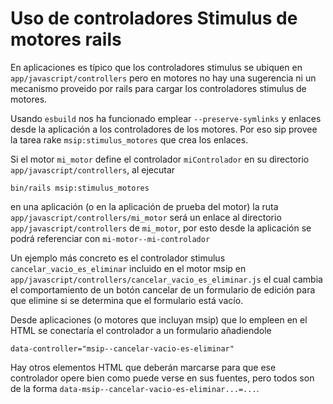 # Uso de controladores Stimulus de motores rails

En aplicaciones es típico que los controladores stimulus se ubiquen
en `app/javascript/controllers` pero en motores no hay una sugerencia
ni un mecanismo proveido por rails para cargar los controladores stimulus
de motores.

Usando `esbuild` nos ha funcionado emplear `--preserve-symlinks` y
enlaces desde la aplicación a los controladores de los motores. Por eso
sip provee la tarea rake `msip:stimulus_motores` que crea los enlaces.

Si el motor `mi_motor` define el controlador `miControlador` en su
directorio `app/javascript/controllers`, al ejecutar
```
bin/rails msip:stimulus_motores
``` 
en una aplicación (o en la aplicación de prueba del motor) la ruta
`app/javascript/controllers/mi_motor` será un enlace
al directorio `app/javascript/controllers` de `mi_motor`, por esto
desde la aplicación se podrá referenciar con
`mi-motor--mi-controlador`

Un ejemplo más concreto es el controlador stimulus 
`cancelar_vacio_es_eliminar` incluido en el motor msip en
`app/javascript/controllers/cancelar_vacio_es_eliminar.js` 
el cual cambia el comportamiento de un botón cancelar de un formulario
de edición para que elimine si se determina que el formulario
está vacío.

Desde aplicaciones (o motores que incluyan msip) que lo empleen
en el HTML se conectaría el controlador a un formulario añadiendole
```
data-controller="msip--cancelar-vacio-es-eliminar"
```
Hay otros elementos HTML que deberán marcarse para que ese controlador opere
bien como puede verse en sus fuentes, pero todos son de la forma 
`data-msip--cancelar-vacio-es-eliminar...=...`.
